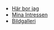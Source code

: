   <nav>
    <ul>
      <li><a href="Index.html">Här bor jag</a></li>
      <li><a href="Intressen.html">Mina Intressen</a></li>
      <li><a href="Bild.html">Bildgalleri</a></li>
    </ul>
  </nav>

